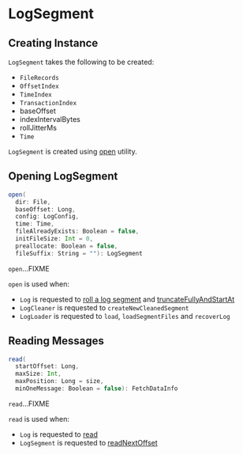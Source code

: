 # LogSegment

## Creating Instance

`LogSegment` takes the following to be created:

* <span id="log"> `FileRecords`
* <span id="lazyOffsetIndex"> `OffsetIndex`
* <span id="lazyTimeIndex"> `TimeIndex`
* <span id="txnIndex"> `TransactionIndex`
* <span id="baseOffset"> baseOffset
* <span id="indexIntervalBytes"> indexIntervalBytes
* <span id="rollJitterMs"> rollJitterMs
* <span id="time"> `Time`

`LogSegment` is created using [open](#open) utility.

## <span id="open"> Opening LogSegment

```scala
open(
  dir: File,
  baseOffset: Long,
  config: LogConfig,
  time: Time,
  fileAlreadyExists: Boolean = false,
  initFileSize: Int = 0,
  preallocate: Boolean = false,
  fileSuffix: String = ""): LogSegment
```

`open`...FIXME

`open` is used when:

* `Log` is requested to [roll a log segment](Log.md#roll) and [truncateFullyAndStartAt](Log.md#truncateFullyAndStartAt)
* `LogCleaner` is requested to `createNewCleanedSegment`
* `LogLoader` is requested to `load`, `loadSegmentFiles` and `recoverLog`

## <span id="read"> Reading Messages

```scala
read(
  startOffset: Long,
  maxSize: Int,
  maxPosition: Long = size,
  minOneMessage: Boolean = false): FetchDataInfo
```

`read`...FIXME

`read` is used when:

* `Log` is requested to [read](Log.md#read)
* `LogSegment` is requested to [readNextOffset](#readNextOffset)
